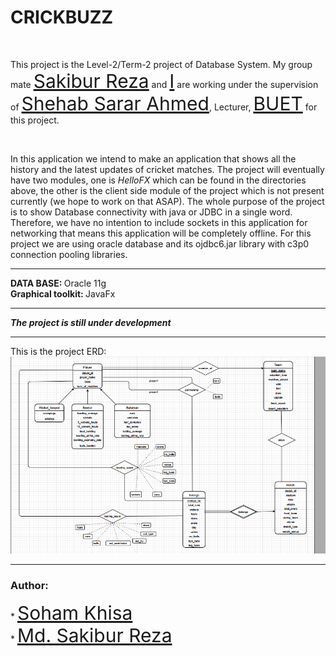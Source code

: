 <h1> CRICKBUZZ </h1> <br>
<p>
This project is the Level-2/Term-2 project of Database
System. My group mate <a href="https://github.com/SakiburReza" style="font-size: 30px">Sakibur Reza</a> and <a href="https://github.com/Soham-Khisa" style="font-size: 30px">I</a> are working under the supervision of
<a href="https://cse.buet.ac.bd/faculty/facdetail.php?id=shehab" style="font-size: 30px">Shehab Sarar Ahmed</a>, Lecturer, <a href="https://www.buet.ac.bd/web/" style="font-size: 30px">BUET</a> for this project.
</p>
<br>
<p>
In this application we intend to make an
application that shows all the history
and the latest updates of cricket matches.
The project will eventually have two modules, one
is <em>HelloFX</em> which can be found in the directories above,
the other is the client side module of the project which
is not present currently (we hope to work on that ASAP).
The whole purpose of the project is to show Database
connectivity with java or JDBC in a single word. Therefore,
we have no intention to include sockets in this application
for networking that means this application will be completely
offline. For this project we are using oracle database and
its ojdbc6.jar library with c3p0 connection
pooling libraries.
</p>
<hr>

<strong> DATA BASE: </strong> Oracle 11g<br>
<strong> Graphical toolkit: </strong> JavaFx <br>

<hr>

<strong> <em> The project is still under development </em> </strong>

<hr>

<p>
This is the project ERD: <br>
<img src = "Project ERD.png">
</p>
<hr>

<h3><strong>Author:</strong></h3>
* <a href="https://github.com/Soham-Khisa" style="font-size: 30px">Soham Khisa</a><br>
* <a href="https://github.com/SakiburReza" style="font-size: 30px">Md. Sakibur Reza</a><br>
